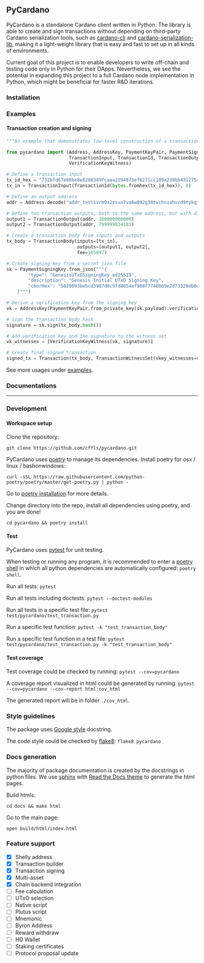 ## PyCardano


PyCardano is a standalone Cardano client written in Python. The library is able to create and sign transactions without 
depending on third-party Cardano serialization tools, such as
[cardano-cli](https://github.com/input-output-hk/cardano-node#cardano-cli) and 
[cardano-serialization-lib](https://github.com/Emurgo/cardano-serialization-lib), making it a light-weight library that 
is easy and fast to set up in all kinds of environments.

Current goal of this project is to enable developers to write off-chain and testing code only in Python for their DApps.
Nevertheless, we see the potential in expanding this project to a full Cardano node implementation in Python, which 
might be beneficial for faster R&D iterations.

### Installation


### Examples

#### Transaction creation and signing

```python
"""An example that demonstrates low-level construction of a transaction."""

from pycardano import (Address, AddressKey, PaymentKeyPair, PaymentSigningKey, Transaction, TransactionBody,
                       TransactionInput, TransactionId, TransactionOutput, TransactionWitnessSet,
                       VerificationKeyWitness)

# Define a transaction input
tx_id_hex = "732bfd67e66be8e8288349fcaaa2294973ef6271cc189a239bb431275401b8e5"
tx_in = TransactionInput(TransactionId(bytes.fromhex(tx_id_hex)), 0)

# Define an output address
addr = Address.decode("addr_test1vrm9x2zsux7va6w892g38tvchnzahvcd9tykqf3ygnmwtaqyfg52x")

# Define two transaction outputs, both to the same address, but with different amount.
output1 = TransactionOutput(addr, 100000000000)
output2 = TransactionOutput(addr, 799999834103)

# Create a transaction body from inputs and outputs
tx_body = TransactionBody(inputs=[tx_in],
                          outputs=[output1, output2],
                          fee=165897)

# Create signing key from a secret json file
sk = PaymentSigningKey.from_json("""{
        "type": "GenesisUTxOSigningKey_ed25519",
        "description": "Genesis Initial UTxO Signing Key",
        "cborHex": "5820093be5cd3987d0c9fd8854ef908f7746b69e2d73320db6dc0f780d81585b84c2"
    }""")

# Derive a verification key from the signing key
vk = AddressKey(PaymentKeyPair.from_private_key(sk.payload).verification_key.payload)

# Sign the transaction body hash
signature = sk.sign(tx_body.hash())

# Add verification key and the signature to the witness set
vk_witnesses = [VerificationKeyWitness(vk, signature)]

# Create final signed transaction
signed_tx = Transaction(tx_body, TransactionWitnessSet(vkey_witnesses=vk_witnesses))
```

See more usages under [examples](https://github.com/cffls/pycardano/tree/main/examples).

### Documentations



-----------------

### Development

#### Workspace setup

Clone the repository:

`git clone https://github.com/cffls/pycardano.git`

PyCardano uses [poetry](https://python-poetry.org/) to manage its dependencies. 
Install poetry for osx / linux / bashonwindows:

`curl -sSL https://raw.githubusercontent.com/python-poetry/poetry/master/get-poetry.py | python -`

Go to [poetry installation](https://python-poetry.org/docs/#installation) for more details. 


Change directory into the repo, install all dependencies using poetry, and you are done!

`cd pycardano && poetry install`

#### Test

PyCardano uses [pytest](https://docs.pytest.org/en/6.2.x/) for unit testing.

When testing or running any program, it is recommended to enter 
a [poetry shell](https://python-poetry.org/docs/cli/#shell) in which all python dependencies are automatically 
configured: `poetry shell`.

Run all tests:
`pytest`

Run all tests including doctests:
`pytest --doctest-modules`

Run all tests in a specific test file:
`pytest test/pycardano/test_transaction.py`

Run a specific test function:
`pytest -k "test_transaction_body"`

Run a specific test function in a test file:
`pytest test/pycardano/test_transaction.py -k "test_transaction_body"`

#### Test coverage

Test coverage could be checked by running:
`pytest --cov=pycardano`

A coverage report visualized in html could be generated by running:
`pytest --cov=pycardano --cov-report html:cov_html`  

The generated report will be in folder `./cov_html`.

### Style guidelines

The package uses 
[Google style](https://sphinxcontrib-napoleon.readthedocs.io/en/latest/example_google.html) docstring.

The code style could be checked by [flake8](https://flake8.pycqa.org/en/latest/): `flake8 pycardano`

### Docs generation

The majority of package documentation is created by the docstrings in python files. 
We use [sphinx](https://www.sphinx-doc.org/en/master/) with 
[Read the Docs theme](https://sphinx-rtd-theme.readthedocs.io/en/stable/) to generate the 
html pages.

Build htmls: 

`cd docs && make html`

Go to the main page: 

`open build/html/index.html` 


### Feature support

- [x] Shelly address
- [x] Transaction builder
- [x] Transaction signing
- [x] Multi-asset
- [X] Chain backend integration
- [ ] Fee calculation
- [ ] UTxO selection
- [ ] Native script
- [ ] Plutus script
- [ ] Mnemonic 
- [ ] Byron Address
- [ ] Reward withdraw
- [ ] HD Wallet
- [ ] Staking certificates
- [ ] Protocol proposal update

